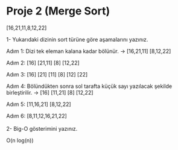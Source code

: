 # Proje 2 (Merge Sort)

[16,21,11,8,12,22]

1- Yukarıdaki dizinin sort türüne göre aşamalarını yazınız.

Adım 1: Dizi tek eleman kalana kadar bölünür. &#8594; [16,21,11] [8,12,22]

Adım 2: [16] [21,11] [8] [12,22]

Adım 3: [16] [21] [11] [8] [12] [22]

Adım 4: Bölündükten sonra sol tarafta küçük sayı yazılacak şekilde birleştirilir. &#8594; [16] [11,21] [8] [12,22]

Adım 5: [11,16,21] [8,12,22]

Adım 6: [8,11,12,16,21,22]
\
\
2- Big-O gösterimini yazınız.

O(n log(n))